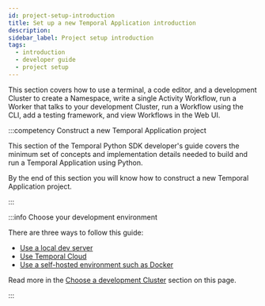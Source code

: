 ```yaml
---
id: project-setup-introduction
title: Set up a new Temporal Application introduction
description:
sidebar_label: Project setup introduction
tags:
  - introduction
  - developer guide
  - project setup
---
```


This section covers how to use a terminal, a code editor, and a development Cluster to create a Namespace, write a single Activity Workflow, run a Worker that talks to your development Cluster, run a Workflow using the CLI, add a testing framework, and view Workflows in the Web UI.

:::competency Construct a new Temporal Application project

This section of the Temporal Python SDK developer's guide covers the minimum set of concepts and implementation details needed to build and run a Temporal Application using Python.

By the end of this section you will know how to construct a new Temporal Application project.

:::

:::info Choose your development environment

There are three ways to follow this guide:

- [Use a local dev server](/python/choose-dev-cluster#local-dev-server)
- [Use Temporal Cloud](/python/choose-dev-cluster#temporal-cloud)
- [Use a self-hosted environment such as Docker](/python/choose-dev-cluster#self-hosted-temporal-cluster)

Read more in the [Choose a development Cluster](/python/choose-dev-cluster) section on this page.

:::
